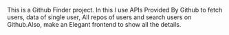 This is a Github Finder project. In this I use APIs Provided By Github to fetch users, data of single user, All repos of users and search users on Github.Also, make an Elegant frontend to show all the details.
